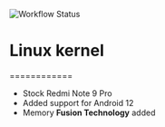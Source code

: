 ![Workflow Status](https://github.com/wolverine998/kernel_xiaomi_joyeuse/actions/workflows/build-release.yml/badge.svg)
# Linux kernel
============

* Stock Redmi Note 9 Pro
* Added support for Android 12
* Memory **Fusion Technology** added
